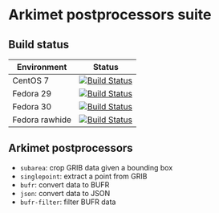# Arkimet postprocessors suite

## Build status

| Environment | Status |
| ----------- | ------ |
| CentOS 7    | [![Build Status](https://badges.herokuapp.com/travis/ARPA-SIMC/arkimet-postprocessor-suite?branch=master&env=DOCKER_IMAGE=centos:7&label=centos7)](https://travis-ci.org/ARPA-SIMC/arkimet-postprocessor-suite) |
| Fedora 29   | [![Build Status](https://badges.herokuapp.com/travis/ARPA-SIMC/arkimet-postprocessor-suite?branch=master&env=DOCKER_IMAGE=fedora:29&label=fedora29)](https://travis-ci.org/ARPA-SIMC/arkimet-postprocessor-suite) |
| Fedora 30   | [![Build Status](https://badges.herokuapp.com/travis/ARPA-SIMC/arkimet-postprocessor-suite?branch=master&env=DOCKER_IMAGE=fedora:30&label=fedora30)](https://travis-ci.org/ARPA-SIMC/arkimet-postprocessor-suite) |
| Fedora rawhide   | [![Build Status](https://badges.herokuapp.com/travis/ARPA-SIMC/arkimet-postprocessor-suite?branch=master&env=DOCKER_IMAGE=fedora:rawhide&label=fedorarawhide)](https://travis-ci.org/ARPA-SIMC/arkimet-postprocessor-suite) |


## Arkimet postprocessors

- `subarea`: crop GRIB data given a bounding box
- `singlepoint`: extract a point from GRIB
- `bufr`: convert data to BUFR
- `json`: convert data to JSON
- `bufr-filter`: filter BUFR data
